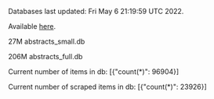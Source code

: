 Databases last updated: Fri May  6 21:19:59 UTC 2022. 

Available [here](https://github.com/cbeauhilton/ash-db/releases).


27M	abstracts_small.db

206M	abstracts_full.db

Current number of items in db:
[{"count(*)": 96904}]

Current number of scraped items in db:
[{"count(*)": 23926}]
